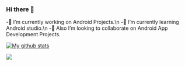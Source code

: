 ### Hi there 👋
-🔭 I’m currently working on Android Projects.\n
-🌱 I’m currently learning Android studio.\n
-🤝 Also I’m looking to collaborate on Android App Development Projects. 

[![My github stats](https://github-readme-stats.vercel.app/api?username=Abhishek06042000&hide=prs&count_private=true&show_icons=true&theme=radical)](https://github.com/Abhishek06042000/github-readme-stats)

 
[<img src="https://img.shields.io/badge/linkedin-%230077B5.svg?&style=for-the-badge&logo=linkedin&logoColor=white" />](https://www.linkedin.com/feed/)

<!--
**Abhishek06042000/Abhishek06042000** is a ✨ _special_ ✨ repository because its `README.md` (this file) appears on your GitHub profile.

Here are some ideas to get you started:

- 
- 
- 👯 I’m looking to collaborate on ...
- 🤔 I’m looking for help with ...
- 💬 Ask me about ...
- 📫 How to reach me: ...
- 😄 Pronouns: ...
- ⚡ Fun fact: ...
-->
